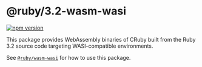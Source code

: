 # @ruby/3.2-wasm-wasi

[![npm version](https://badge.fury.io/js/@ruby%2F3.2-wasm-wasi.svg)](https://www.npmjs.com/package/@ruby/3.2-wasm-wasi)

This package provides WebAssembly binaries of CRuby built from the Ruby 3.2 source code targeting WASI-compatible environments.

See [`@ruby/wasm-wasi`](https://github.com/ruby/ruby.wasm/blob/main/packages/npm-packages/ruby-wasm-wasi/README.md) for how to use this package.
